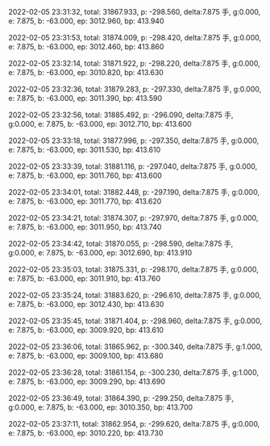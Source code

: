 2022-02-05 23:31:32, total: 31867.933, p: -298.560, delta:7.875 手, g:0.000, e: 7.875, b: -63.000, ep: 3012.960, bp: 413.940

2022-02-05 23:31:53, total: 31874.009, p: -298.420, delta:7.875 手, g:0.000, e: 7.875, b: -63.000, ep: 3012.460, bp: 413.860

2022-02-05 23:32:14, total: 31871.922, p: -298.220, delta:7.875 手, g:0.000, e: 7.875, b: -63.000, ep: 3010.820, bp: 413.630

2022-02-05 23:32:36, total: 31879.283, p: -297.330, delta:7.875 手, g:0.000, e: 7.875, b: -63.000, ep: 3011.390, bp: 413.590

2022-02-05 23:32:56, total: 31885.492, p: -296.090, delta:7.875 手, g:0.000, e: 7.875, b: -63.000, ep: 3012.710, bp: 413.600

2022-02-05 23:33:18, total: 31877.996, p: -297.350, delta:7.875 手, g:0.000, e: 7.875, b: -63.000, ep: 3011.530, bp: 413.610

2022-02-05 23:33:39, total: 31881.116, p: -297.040, delta:7.875 手, g:0.000, e: 7.875, b: -63.000, ep: 3011.760, bp: 413.600

2022-02-05 23:34:01, total: 31882.448, p: -297.190, delta:7.875 手, g:0.000, e: 7.875, b: -63.000, ep: 3011.770, bp: 413.620

2022-02-05 23:34:21, total: 31874.307, p: -297.970, delta:7.875 手, g:0.000, e: 7.875, b: -63.000, ep: 3011.950, bp: 413.740

2022-02-05 23:34:42, total: 31870.055, p: -298.590, delta:7.875 手, g:0.000, e: 7.875, b: -63.000, ep: 3012.690, bp: 413.910

2022-02-05 23:35:03, total: 31875.331, p: -298.170, delta:7.875 手, g:0.000, e: 7.875, b: -63.000, ep: 3011.910, bp: 413.760

2022-02-05 23:35:24, total: 31883.620, p: -296.610, delta:7.875 手, g:0.000, e: 7.875, b: -63.000, ep: 3012.430, bp: 413.630

2022-02-05 23:35:45, total: 31871.404, p: -298.960, delta:7.875 手, g:0.000, e: 7.875, b: -63.000, ep: 3009.920, bp: 413.610

2022-02-05 23:36:06, total: 31865.962, p: -300.340, delta:7.875 手, g:1.000, e: 7.875, b: -63.000, ep: 3009.100, bp: 413.680

2022-02-05 23:36:28, total: 31861.154, p: -300.230, delta:7.875 手, g:1.000, e: 7.875, b: -63.000, ep: 3009.290, bp: 413.690

2022-02-05 23:36:49, total: 31864.390, p: -299.250, delta:7.875 手, g:0.000, e: 7.875, b: -63.000, ep: 3010.350, bp: 413.700

2022-02-05 23:37:11, total: 31862.954, p: -299.620, delta:7.875 手, g:0.000, e: 7.875, b: -63.000, ep: 3010.220, bp: 413.730